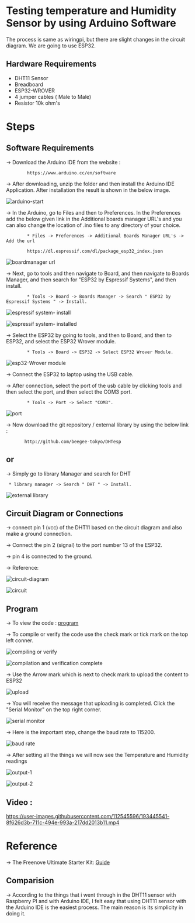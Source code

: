 # Testing temperature and Humidity Sensor by using Arduino Software

The process is same as wiringpi, but there are slight changes in the circuit diagram. We are going to use ESP32.

## Hardware Requirements

* DHT11 Sensor 
* Breadboard
* ESP32-WROVER
* 4 jumper cables ( Male to Male)
* Resistor 10k ohm's



# Steps


## Software Requirements

-> Download the Arduino IDE from the website :

            https://www.arduino.cc/en/software



-> After downloading, unzip the folder and then install the Arduino IDE Application. After installation the result is shown in the below image.







![arduino-start](https://user-images.githubusercontent.com/112545596/193431190-fe8f0645-888f-47da-a229-cd237d291d8f.png)









-> In the Arduino, go to Files and then to Preferences. In the Preferences add the below given link in the Additional boards manager URL's and you can also change the location of .ino files to any directory of your choice.

            * Files -> Preferences -> Additional Boards Manager URL's -> Add the url  

            https://dl.espressif.com/dl/package_esp32_index.json
   
   
   
   
   
   
   
 
 ![boardmanager url](https://user-images.githubusercontent.com/112545596/193431466-b4d26417-c439-4561-b81a-06e5253df555.png)
 
 
 
 
 
 
 
 
 
 
 
-> Next, go to tools and then navigate to Board, and then navigate to Boards Manager, and then search for "ESP32 by Espressif Systems", and then install.

            * Tools -> Board -> Boards Manager -> Search " ESP32 by Espressif Systems " -> Install.







![espressif system- install](https://user-images.githubusercontent.com/112545596/193431592-c25fa4ac-6594-459b-b267-4f62dffdede4.png)









![espressif system- installed](https://user-images.githubusercontent.com/112545596/193431596-eb3da3db-6acb-4fa7-b694-2db88c3e8606.png)










-> Select the ESP32 by going to tools, and then to Board, and then to ESP32, and select the ESP32 Wrover module.

            * Tools -> Board -> ESP32 -> Select ESP32 Wrover Module.









![esp32-Wrover module](https://user-images.githubusercontent.com/112545596/193431853-21f35bcf-45fc-432c-b087-6be2f8621f60.png)









-> Connect the ESP32 to laptop using the USB cable.

-> After connection, select the port of the usb cable by clicking tools and then select the port, and then select the COM3 port.

            * Tools -> Port -> Select "COM3".








![port](https://user-images.githubusercontent.com/112545596/193432149-e584eec5-8e33-4457-a713-83bef86cef7f.png)









-> Now download the git repository / external library by using the below link :

           http://github.com/beegee-tokyo/DHTesp
           
 ## or
 
 -> Simply go to library Manager and search for DHT 
 
     * library manager -> Search " DHT " -> Install.
     
     
     
     
     
     
 
 
 
 ![external library](https://user-images.githubusercontent.com/112545596/193432330-8047af6c-c34d-4f77-ae71-8a2b064e0aba.png)











## Circuit Diagram or Connections



-> connect pin 1 (vcc) of the DHT11 based on the circuit diagram and also make a ground connection.

-> Connect the pin 2 (signal) to the port number 13 of the ESP32.

-> pin 4 is connected to the ground.




-> Reference:










![circuit-diagram](https://user-images.githubusercontent.com/112545596/193432451-7968a73b-3549-4d70-a294-bf7911cd9b80.png)









![circuit](https://user-images.githubusercontent.com/112545596/193436914-e0362d7d-1c2f-4e7c-995c-2115fbb4b457.jpg)










## Program


-> To view the code : [program](https://github.com/jaswanth3233/Villanova_IoT_2022/blob/main/ANALOG_Device_Tutorials/Temperature%20and%20Humidity%20sensor%20using%20Arduino/Program.md)











-> To compile or verify the code use the check mark or tick mark on the top left conner.









![compiling or verify](https://user-images.githubusercontent.com/112545596/193432611-01de20ac-0484-4b23-aa87-769c23bb41c6.png)









![compilation and verification complete](https://user-images.githubusercontent.com/112545596/193432616-7f53ecf8-436f-4242-a2b8-01e5945cb670.png)









-> Use the Arrow mark which is next to check mark to upload the content to ESP32









![upload](https://user-images.githubusercontent.com/112545596/193432659-cba653da-6a30-4e46-8ce4-5d2c8c44a564.png)









-> You will receive the message that uploading is completed. Click the "Serial Monitor" on the top right corner.










![serial monitor](https://user-images.githubusercontent.com/112545596/193433136-13b2716b-ec81-42f4-bb2a-71d502fe8393.jpg)








-> Here is the important step, change the baud rate to 115200.









![baud rate](https://user-images.githubusercontent.com/112545596/193433227-6660b2da-79a7-4ae4-b4ae-883d42e54f1f.png)










-> After setting all the things we will now see the Temperature and Humidity readings









![output-1](https://user-images.githubusercontent.com/112545596/193433246-2de32aee-b03d-40b9-b566-936142016fc6.png)












![output-2](https://user-images.githubusercontent.com/112545596/193433249-60d2556b-8d3a-4304-b2e1-d4590a9606de.png)










## Video :











https://user-images.githubusercontent.com/112545596/193445541-8f626d3b-711c-494e-993a-217dd2013b11.mp4
















# Reference

-> The Freenove Ultimate Starter Kit: [Guide](https://github.com/Freenove/Freenove_Starter_Kit/blob/master/Tutorial.pdf)





## Comparision 

-> According to the things that i went through in the DHT11 sensor with Raspberry PI and with Arduino IDE, I felt easy that using DHT11 sensor with the Arduino IDE is the easiest process. The main reason is its simplicity in doing it.
